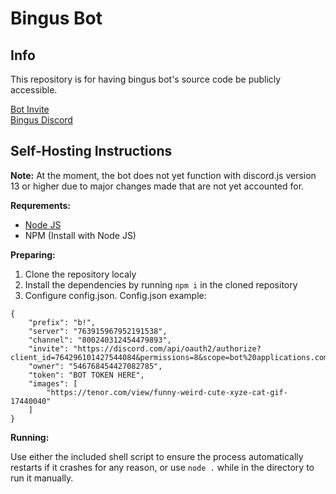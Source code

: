 # Bingus Bot

## Info

This repository is for having bingus bot's source code be publicly accessible.  
  
[Bot Invite](https://discord.com/api/oauth2/authorize?client_id=764296101427544084&permissions=8&scope=bot%20applications.commands)  
[Bingus Discord](https://discord.gg/bingus)

## Self-Hosting Instructions

**Note:**
At the moment, the bot does not yet function with discord.js version 13 or higher due to major changes made that are not yet accounted for.

**Requrements:**
- [Node JS](https://nodejs.dev/)
- NPM (Install with Node JS)

**Preparing:**

1. Clone the repository localy
2. Install the dependencies by running `npm i` in the cloned repository
3. Configure config.json.
Config.json example:
```
{
	"prefix": "b!",
	"server": "763915967952191538",
	"channel": "800240312454479893",
	"invite": "https://discord.com/api/oauth2/authorize?client_id=764296101427544084&permissions=8&scope=bot%20applications.commands",
	"owner": "546768454427082785",
	"token": "BOT TOKEN HERE",
	"images": [
		"https://tenor.com/view/funny-weird-cute-xyze-cat-gif-17440040"
	]
}
```

**Running:**

Use either the included shell script to ensure the process automatically restarts if it crashes for any reason, or use `node .` while in the directory to run it manually.
